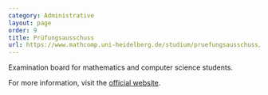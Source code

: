 ```yaml
---
category: Administrative
layout: page
order: 9
title: Prüfungsausschuss
url: https://www.mathcomp.uni-heidelberg.de/studium/pruefungsausschuss/
---
```

Examination board for mathematics and computer science students.

For more information, visit the [official website](https://www.mathcomp.uni-heidelberg.de/studium/pruefungsausschuss/).